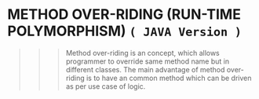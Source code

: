 # METHOD OVER-RIDING (RUN-TIME POLYMORPHISM) `( JAVA Version )`

>>> Method over-riding is an concept, which allows programmer to override same method name but in different classes.
>>> The main advantage of method over-riding is to have an common method which can be driven as per use case of logic.